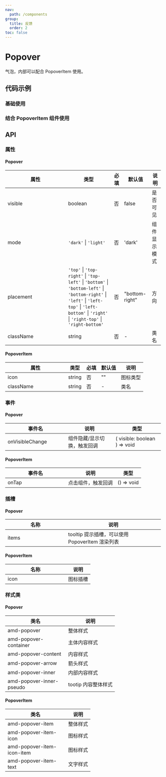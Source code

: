 ```yaml
---
nav:
  path: /components
group:
  title: 反馈
  order: 2
toc: false
---
```

# Popover

气泡，内部可以配合 PopoverItem 使用。
## 代码示例

### 基础使用
<code src='../../demo/pages/PopoverBase'></code>

### 结合 PopoverItem 组件使用
<code src='../../demo/pages/Popover'></code>

## API

### 属性

#### Popover
| 属性 | 类型 | 必填 | 默认值 | 说明 |
| -----|-----|-----|-----|----- |
| visible | boolean | 否 | false | 是否可见 |
| mode | `'dark'` &verbar; `'light'` | 否 | 'dark' | 组件显示模式 |
| placement | `'top'` &verbar; `'top-right'` &verbar; `'top-left'` &verbar; `'bottom'` &verbar; `'bottom-left'` &verbar; `'bottom-right'` &verbar; `'left'` &verbar; `'left-top'` &verbar; `'left-bottom'` &verbar; `'right'` &verbar; `'right-top'` &verbar; `'right-bottom'` | 否 | "bottom-right" | 方向 |
| className | string | 否 | - | 类名 |

#### PopoverItem
| 属性 | 类型 | 必填 | 默认值 | 说明 |
| -----|-----|-----|-----|----- |
| icon | string | 否 | "" | 图标类型 |
| className | string | 否 | - | 类名 |

### 事件
#### Popover
| 事件名 | 说明 | 类型 |
| -----|-----|-----|
| onVisibleChange | 组件隐藏/显示切换，触发回调 | ( visible: boolean ) => void |

#### PopoverItem
| 事件名 | 说明 | 类型 |
| -----|-----|-----|
| onTap | 点击组件，触发回调 | () => void |

### 插槽
#### Popover
| 名称 | 说明 |
| ----|----|
| items | tooltip 提示插槽，可以使用 PopoverItem 渲染列表 |

#### PopoverItem
| 名称 | 说明 |
| -----|-----|
| icon | 图标插槽 |

### 样式类
#### Popover
| 类名 | 说明 |
| ----|----|
| amd-popover | 整体样式 |
| amd-popover-container | 主体内容样式 |
| amd-popover-content | 内容样式 |
| amd-popover-arrow | 箭头样式 |
| amd-popover-inner | 内部内容样式 |
| amd-popover-inner-pseudo | tootip 内容整体样式 |

#### PopoverItem
| 类名 | 说明 |
| ----|----|
| amd-popover-item | 整体样式|
| amd-popover-item-icon | 图标样式|
| amd-popover-item-icon-item | 图标样式|
| amd-popover-item-text | 文字样式|

<style>
table th:first-of-type { width: 180px; } 
.__dumi-default-layout-content article table:first-of-type th:nth-of-type(2)  {
    width: 140px
} 
.__dumi-default-layout-content article table:first-of-type th:nth-of-type(3)  {
    width: 30px
} 
.__dumi-default-layout-content article table:first-of-type th:nth-of-type(4)  {
    width: 110px
} 
.__dumi-default-layout-content article table:nth-of-type(2) th:nth-of-type(2)  {
    width: 140px
} 
.__dumi-default-layout-content article table:nth-of-type(2) th:nth-of-type(3)  {
    width: 30px
} 
.__dumi-default-layout-content article table:nth-of-type(2) th:nth-of-type(4)  {
    width: 110px
} 
.__dumi-default-layout-content article table:nth-of-type(3) th:nth-of-type(2)  {
    width: 200px
} 
.__dumi-default-layout-content article table:nth-of-type(4) th:nth-of-type(2)  {
    width: 200px
} 
</style>